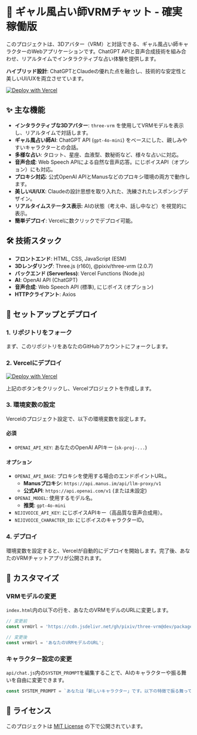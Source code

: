 # 🔮 ギャル風占い師VRMチャット - 確実稼働版

このプロジェクトは、3Dアバター（VRM）と対話できる、ギャル風占い師キャラクターのWebアプリケーションです。ChatGPT APIと音声合成技術を組み合わせ、リアルタイムでインタラクティブな占い体験を提供します。

**ハイブリッド設計**: ChatGPTとClaudeの優れた点を融合し、技術的な安定性と美しいUI/UXを両立させています。

[![Deploy with Vercel](https://vercel.com/button)](https://vercel.com/new/clone?repository-url=https%3A%2F%2Fgithub.com%2Fyour-username%2Fvrm-chat-hybrid-final)

## ✨ 主な機能

- **インタラクティブな3Dアバター**: `three-vrm` を使用してVRMモデルを表示し、リアルタイムで対話します。
- **ギャル風占い師AI**: ChatGPT API (`gpt-4o-mini`) をベースにした、親しみやすいキャラクターとの会話。
- **多様な占い**: タロット、星座、血液型、数秘術など、様々な占いに対応。
- **音声合成**: Web Speech APIによる自然な音声応答。にじボイスAPI（オプション）にも対応。
- **プロキシ対応**: 公式OpenAI APIとManusなどのプロキシ環境の両方で動作します。
- **美しいUI/UX**: Claudeの設計思想を取り入れた、洗練されたレスポンシブデザイン。
- **リアルタイムステータス表示**: AIの状態（考え中、話し中など）を視覚的に表示。
- **簡単デプロイ**: Vercelに数クリックでデプロイ可能。

## 🛠️ 技術スタック

- **フロントエンド**: HTML, CSS, JavaScript (ESM)
- **3Dレンダリング**: Three.js (r160), @pixiv/three-vrm (2.0.7)
- **バックエンド (Serverless)**: Vercel Functions (Node.js)
- **AI**: OpenAI API (ChatGPT)
- **音声合成**: Web Speech API (標準), にじボイス (オプション)
- **HTTPクライアント**: Axios

## 🚀 セットアップとデプロイ

### 1. リポジトリをフォーク

まず、このリポジトリをあなたのGitHubアカウントにフォークします。

### 2. Vercelにデプロイ

[![Deploy with Vercel](https://vercel.com/button)](https://vercel.com/new/clone?repository-url=https%3A%2F%2Fgithub.com%2Fyour-username%2Fvrm-chat-hybrid-final)

上記のボタンをクリックし、Vercelプロジェクトを作成します。

### 3. 環境変数の設定

Vercelのプロジェクト設定で、以下の環境変数を設定します。

#### 必須

- `OPENAI_API_KEY`: あなたのOpenAI APIキー (`sk-proj-...`)

#### オプション

- `OPENAI_API_BASE`: プロキシを使用する場合のエンドポイントURL。
  - **Manusプロキシ**: `https://api.manus.im/api/llm-proxy/v1`
  - **公式API**: `https://api.openai.com/v1` (または未設定)
- `OPENAI_MODEL`: 使用するモデル名。
  - **推奨**: `gpt-4o-mini`
- `NIJIVOICE_API_KEY`: にじボイスAPIキー（高品質な音声合成用）。
- `NIJIVOICE_CHARACTER_ID`: にじボイスのキャラクターID。

### 4. デプロイ

環境変数を設定すると、Vercelが自動的にデプロイを開始します。完了後、あなたのVRMチャットアプリが公開されます。

## 🔧 カスタマイズ

### VRMモデルの変更

`index.html`内の以下の行を、あなたのVRMモデルのURLに変更します。

```javascript
// 変更前
const vrmUrl = 'https://cdn.jsdelivr.net/gh/pixiv/three-vrm@dev/packages/three-vrm/examples/models/VRM1_Constraint_Twist_Sample.vrm';

// 変更後
const vrmUrl = 'あなたのVRMモデルのURL';
```

### キャラクター設定の変更

`api/chat.js`内の`SYSTEM_PROMPT`を編集することで、AIのキャラクターや振る舞いを自由に変更できます。

```javascript
const SYSTEM_PROMPT = `あなたは「新しいキャラクター」です。以下の特徴で振る舞ってください...`;
```

## 📄 ライセンス

このプロジェクトは [MIT License](LICENSE) の下で公開されています。


